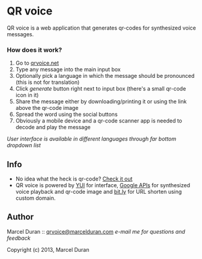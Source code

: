 QR voice
========

QR voice is a web application that generates qr-codes for synthesized voice messages.

### How does it work?

1. Go to [qrvoice.net](http://qrvoice.net)
2. Type any message into the main input box
3. Optionally pick a language in which the message should be pronounced (this is not for translation)
4. Click *generate* button right next to input box (there's a small qr-code icon in it)
5. Share the message either by downloading/printing it or using the link above the qr-code image
6. Spread the word using the social buttons 
7. Obviously a mobile device and a qr-code scanner app is needed to decode and play the message

*User interface is available in different languages through far bottom dropdown list*


Info
----

* No idea what the heck is qr-code? [Check it out](http://en.wikipedia.org/wiki/QR_code)
* QR voice is powered by [YUI](http://yuilibrary.com/) for interface,
  [Google APIs](http://code.google.com/apis/) for synthesized voice playback and qr-code image
  and [bit.ly](http://api.bit.ly/) for URL shorten using custom domain.


Author
------

Marcel Duran :: qrvoice@marcelduran.com
*e-mail me for questions and feedback*


Copyright (c) 2013, Marcel Duran

